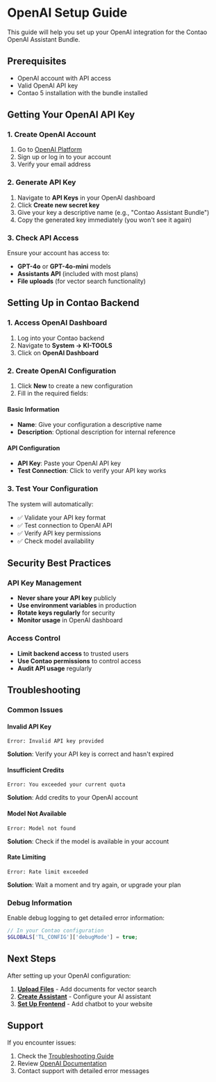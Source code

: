 # OpenAI Setup Guide

This guide will help you set up your OpenAI integration for the Contao OpenAI Assistant Bundle.

## Prerequisites

- OpenAI account with API access
- Valid OpenAI API key
- Contao 5 installation with the bundle installed

## Getting Your OpenAI API Key

### 1. Create OpenAI Account

1. Go to [OpenAI Platform](https://platform.openai.com/)
2. Sign up or log in to your account
3. Verify your email address

### 2. Generate API Key

1. Navigate to **API Keys** in your OpenAI dashboard
2. Click **Create new secret key**
3. Give your key a descriptive name (e.g., "Contao Assistant Bundle")
4. Copy the generated key immediately (you won't see it again)

### 3. Check API Access

Ensure your account has access to:
- **GPT-4o** or **GPT-4o-mini** models
- **Assistants API** (included with most plans)
- **File uploads** (for vector search functionality)

## Setting Up in Contao Backend

### 1. Access OpenAI Dashboard

1. Log into your Contao backend
2. Navigate to **System → KI-TOOLS**
3. Click on **OpenAI Dashboard**

### 2. Create OpenAI Configuration

1. Click **New** to create a new configuration
2. Fill in the required fields:

#### Basic Information
- **Name**: Give your configuration a descriptive name
- **Description**: Optional description for internal reference

#### API Configuration
- **API Key**: Paste your OpenAI API key
- **Test Connection**: Click to verify your API key works

### 3. Test Your Configuration

The system will automatically:
- ✅ Validate your API key format
- ✅ Test connection to OpenAI API
- ✅ Verify API key permissions
- ✅ Check model availability

## Security Best Practices

### API Key Management

- **Never share your API key** publicly
- **Use environment variables** in production
- **Rotate keys regularly** for security
- **Monitor usage** in OpenAI dashboard

### Access Control

- **Limit backend access** to trusted users
- **Use Contao permissions** to control access
- **Audit API usage** regularly

## Troubleshooting

### Common Issues

#### Invalid API Key
```
Error: Invalid API key provided
```
**Solution**: Verify your API key is correct and hasn't expired

#### Insufficient Credits
```
Error: You exceeded your current quota
```
**Solution**: Add credits to your OpenAI account

#### Model Not Available
```
Error: Model not found
```
**Solution**: Check if the model is available in your account

#### Rate Limiting
```
Error: Rate limit exceeded
```
**Solution**: Wait a moment and try again, or upgrade your plan

### Debug Information

Enable debug logging to get detailed error information:

```php
// In your Contao configuration
$GLOBALS['TL_CONFIG']['debugMode'] = true;
```

## Next Steps

After setting up your OpenAI configuration:

1. **[Upload Files](files.md)** - Add documents for vector search
2. **[Create Assistant](assistants.md)** - Configure your AI assistant
3. **[Set Up Frontend](../frontend/chatbot-module.md)** - Add chatbot to your website

## Support

If you encounter issues:

1. Check the [Troubleshooting Guide](../development/troubleshooting.md)
2. Review [OpenAI Documentation](https://platform.openai.com/docs)
3. Contact support with detailed error messages 